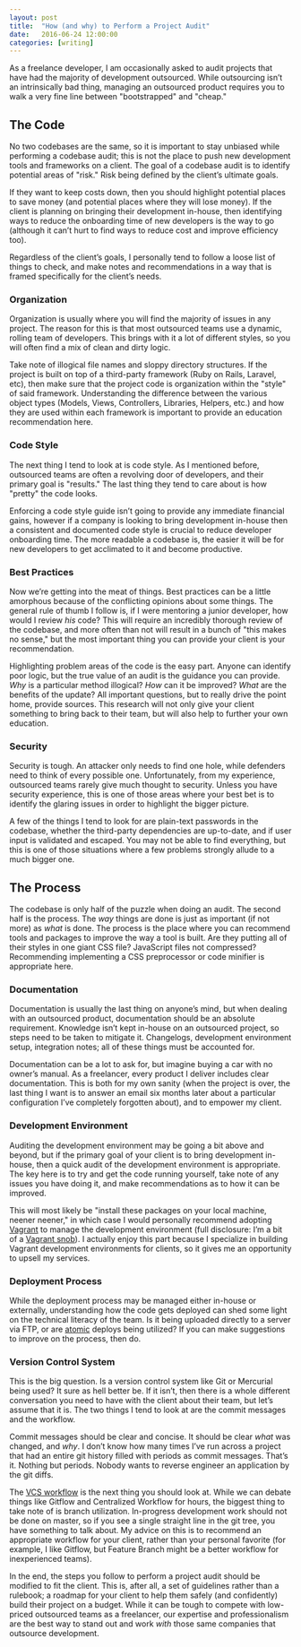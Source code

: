 ```yaml
---
layout: post
title:  "How (and why) to Perform a Project Audit"
date:   2016-06-24 12:00:00
categories: [writing]
---
```

As a freelance developer, I am occasionally asked to audit projects that have had the majority of development outsourced. While outsourcing isn’t an intrinsically bad thing, managing an outsourced product requires you to walk a very fine line between "bootstrapped" and "cheap."

## The Code

No two codebases are the same, so it is important to stay unbiased while performing a codebase audit; this is not the place to push new development tools and frameworks on a client. The goal of a codebase audit is to identify potential areas of "risk." Risk being defined by the client’s ultimate goals.

If they want to keep costs down, then you should highlight potential places to save money (and potential places where they will lose money). If the client is planning on bringing their development in-house, then identifying ways to reduce the onboarding time of new developers is the way to go (although it can’t hurt to find ways to reduce cost and improve efficiency too).

Regardless of the client’s goals, I personally tend to follow a loose list of things to check, and make notes and recommendations in a way that is framed specifically for the client’s needs.

### Organization

Organization is usually where you will find the majority of issues in any project. The reason for this is that most outsourced teams use a dynamic, rolling team of developers. This brings with it a lot of different styles, so you will often find a mix of clean and dirty logic.

Take note of illogical file names and sloppy directory structures. If the project is built on top of a third-party framework (Ruby on Rails, Laravel, etc), then make sure that the project code is organization within the "style" of said framework. Understanding the difference between the various object types (Models, Views, Controllers, Libraries, Helpers, etc.) and how they are used within each framework is important to provide an education recommendation here.

### Code Style

The next thing I tend to look at is code style. As I mentioned before, outsourced teams are often a revolving door of developers, and their primary goal is "results." The last thing they tend to care about is how "pretty" the code looks.

Enforcing a code style guide isn’t going to provide any immediate financial gains, however if a company is looking to bring development in-house then a consistent and documented code style is crucial to reduce developer onboarding time. The more readable a codebase is, the easier it will be for new developers to get acclimated to it and become productive.

### Best Practices

Now we’re getting into the meat of things. Best practices can be a little amorphous because of the conflicting opinions about some things. The general rule of thumb I follow is, if I were mentoring a junior developer, how would I review _his_ code? This will require an incredibly thorough review of the codebase, and more often than not will result in a bunch of "this makes no sense," but the most important thing you can provide your client is your recommendation.

Highlighting problem areas of the code is the easy part. Anyone can identify poor logic, but the true value of an audit is the guidance you can provide. _Why_ is a particular method illogical? _How_ can it be improved? _What_ are the benefits of the update? All important questions, but to really drive the point home, provide sources. This research will not only give your client something to bring back to their team, but will also help to further your own education.

### Security

Security is tough. An attacker only needs to find one hole, while defenders need to think of every possible one. Unfortunately, from my experience, outsourced teams rarely give much thought to security. Unless you have security experience, this is one of those areas where your best bet is to identify the glaring issues in order to highlight the bigger picture.

A few of the things I tend to look for are plain-text passwords in the codebase, whether the third-party dependencies are up-to-date, and if user input is validated and escaped. You may not be able to find everything, but this is one of those situations where a few problems strongly allude to a much bigger one.

## The Process

The codebase is only half of the puzzle when doing an audit. The second half is the process. The _way_ things are done is just as important (if not more) as _what_ is done. The process is the place where you can recommend tools and packages to improve the way a tool is built. Are they putting all of their styles in one giant CSS file? JavaScript files not compressed? Recommending implementing a CSS preprocessor or code minifier is appropriate here.

### Documentation

Documentation is usually the last thing on anyone’s mind, but when dealing with an outsourced product, documentation should be an absolute requirement. Knowledge isn’t kept in-house on an outsourced project, so steps need to be taken to mitigate it. Changelogs, development environment setup, integration notes; all of these things must be accounted for.

Documentation can be a lot to ask for, but imagine buying a car with no owner’s manual. As a freelancer, every product I deliver includes clear documentation. This is both for my own sanity (when the project is over, the last thing I want is to answer an email six months later about a particular configuration I’ve completely forgotten about), and to empower my client.

### Development Environment

Auditing the development environment may be going a bit above and beyond, but if the primary goal of your client is to bring development in-house, then a quick audit of the development environment is appropriate. The key here is to try and get the code running yourself, take note of any issues you have doing it, and make recommendations as to how it can be improved.

This will most likely be "install these packages on your local machine, neener neener," in which case I would personally recommend adopting [Vagrant](https://www.vagrantup.com/) to manage the development environment (full disclosure: I’m a bit of a [Vagrant snob](https://dzone.com/articles/why-vagrant-is-the-best-developer-environment)). I actually enjoy this part because I specialize in building Vagrant development environments for clients, so it gives me an opportunity to upsell my services.

### Deployment Process

While the deployment process may be managed either in-house or externally, understanding how the code gets deployed can shed some light on the technical literacy of the team. Is it being uploaded directly to a server via FTP, or are [atomic](https://en.wikipedia.org/wiki/Atomicity_%28database_systems%29) deploys being utilized? If you can make suggestions to improve on the process, then do.

### Version Control System

This is the big question. Is a version control system like Git or Mercurial being used? It sure as hell better be. If it isn’t, then there is a whole different conversation you need to have with the client about their team, but let’s assume that it is. The two things I tend to look at are the commit messages and the workflow.

Commit messages should be clear and concise. It should be clear _what_ was changed, and _why_. I don’t know how many times I’ve run across a project that had an entire git history filled with periods as commit messages. That’s it. Nothing but periods. Nobody wants to reverse engineer an application by the git diffs.

The [VCS workflow](https://www.atlassian.com/git/tutorials/comparing-workflows/) is the next thing you should look at. While we can debate things like Gitflow and Centralized Workflow for hours, the biggest thing to take note of is branch utilization. In-progress development work should not be done on master, so if you see a single straight line in the git tree, you have something to talk about. My advice on this is to recommend an appropriate workflow for your client, rather than your personal favorite (for example, I like Gitflow, but Feature Branch might be a better workflow for inexperienced teams).

In the end, the steps you follow to perform a project audit should be modified to fit the client. This is, after all, a set of guidelines rather than a rulebook; a roadmap for your client to help them safely (and confidently) build their project on a budget. While it can be tough to compete with low-priced outsourced teams as a freelancer, our expertise and professionalism are the best way to stand out and work _with_ those same companies that outsource development.
